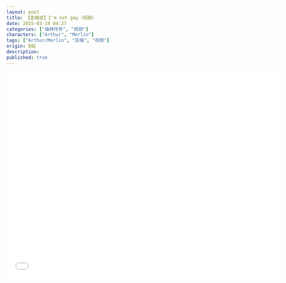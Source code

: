 ```yaml
---
layout: post
title: 【亚梅亚】I'm not gay（视频）
date: 2015-03-14 04:27
categories: ["梅林传奇", "视频"]
characters: ["Arthur", "Merlin"]
tags: ["Arthur/Merlin", "亚梅", "视频"]
origin: B站
description: 
published: true
---
```


<iframe width="720" height="540" src="//player.bilibili.com/player.html?aid=2108210&bvid=BV1Cs411S748&cid=3270783&page=1" scrolling="no" border="0" frameborder="no" framespacing="0" allow="accelerometer; autoplay;" allowfullscreen="true"> </iframe>
